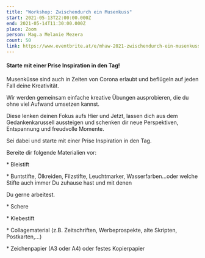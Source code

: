 ```yaml
---
title: "Workshop: Zwischendurch ein Musenkuss"
start: 2021-05-13T22:00:00.000Z
end: 2021-05-14T11:30:00.000Z
place: Zoom
person: Mag.a Melanie Mezera
count: 50
link: https://www.eventbrite.at/e/mhaw-2021-zwischendurch-ein-musenkuss-tickets-152361514391?utm-medium=discovery&utm-campaign=social&utm-content=attendeeshare&aff=escb&utm-source=cp&utm-term=listing
---
```

#### Starte mit einer Prise Inspiration in den Tag!



Musenküsse sind auch in Zeiten von Corona erlaubt und beflügeln auf jeden Fall deine Kreativität.

Wir werden gemeinsam einfache kreative Übungen ausprobieren, die du ohne viel Aufwand umsetzen kannst.

Diese lenken deinen Fokus aufs Hier und Jetzt, lassen dich aus dem Gedankenkarussell aussteigen und schenken dir neue Perspektiven, Entspannung und freudvolle Momente.

Sei dabei und starte mit einer Prise Inspiration in den Tag.

Bereite dir folgende Materialien vor:

\* Bleistift

\* Buntstifte, Ölkreiden, Filzstifte, Leuchtmarker, Wasserfarben...oder welche Stifte auch immer Du zuhause hast und mit denen

  Du gerne arbeitest.

\* Schere

\* Klebestift

\* Collagematerial (z.B. Zeitschriften, Werbeprospekte, alte Skripten, Postkarten,...)

\* Zeichenpapier (A3 oder A4) oder festes Kopierpapier